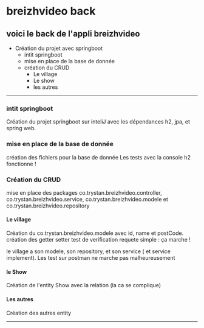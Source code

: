 # breizhvideo back

## voici le back de l'appli breizhvideo

* Création du projet avec springboot
    * intit springboot
    * mise en place de la base de donnée
    * création du CRUD
        * Le village
        * Le show
        * les autres


-----------------------------


### intit springboot
 
Création du projet springboot sur inteliJ avec les dépendances h2, jpa, et spring web.

### mise en place de la base de donnée

création des fichiers pour la base de donnée 
Les tests avec la console h2 fonctionne !

### Création du CRUD

mise en place des packages co.trystan.breizhvideo.controller, co.trystan.breizhvideo.service, co.trystan.breizhvideo.modele et co.trystan.breizhvideo.repository

#### Le village

Création du co.trystan.breizhvideo.modele avec id, name et postCode. création des getter setter
test de verification requete simple : ça marche !

le village a son modele, son repository, et son service ( et service implement).
Les test sur postman ne marche pas malheureusement 

#### le Show 

Création de l'entity Show avec la relation (la ca se complique)

#### Les autres

Création des autres entity

---------------
